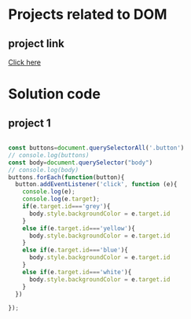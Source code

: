# Projects related to DOM

## project link
[Click here](https://stackblitz.com/edit/dom-project-chaiaurcode?file=index.html)

# Solution code

## project 1

```javascript 

const buttons=document.querySelectorAll('.button')
// console.log(buttons)
const body=document.querySelector("body")
// console.log(body)
buttons.forEach(function(button){
  button.addEventListener('click', function (e){
    console.log(e);
    console.log(e.target);
    if(e.target.id==='grey'){
      body.style.backgroundColor = e.target.id
    } 
    else if(e.target.id==='yellow'){
      body.style.backgroundColor = e.target.id
    } 
    else if(e.target.id==='blue'){
      body.style.backgroundColor = e.target.id
    } 
    else if(e.target.id==='white'){
      body.style.backgroundColor = e.target.id
    }  
  })

});

```